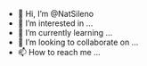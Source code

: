 - 👋 Hi, I’m @NatSileno
- 👀 I’m interested in ...
- 🌱 I’m currently learning ...
- 💞️ I’m looking to collaborate on ...
- 📫 How to reach me ...

<!---
NatSileno/NatSileno is a ✨ special ✨ repository because its `README.md` (this file) appears on your GitHub profile.
You can click the Preview link to take a look at your changes.
--->
